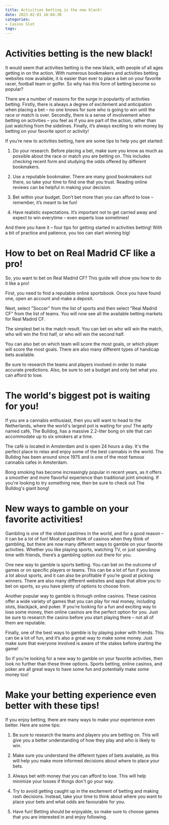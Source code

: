 ```yaml
---
title: Activities betting is the new black!
date: 2023-02-01 16:04:30
categories:
- Casino Slot
tags:
---
```



#  Activities betting is the new black!

It would seem that activities betting is the new black, with people of all ages getting in on the action. With numerous bookmakers and activities betting websites now available, it is easier than ever to place a bet on your favorite racer, football team or golfer. So why has this form of betting become so popular?

There are a number of reasons for the surge in popularity of activities betting. Firstly, there is always a degree of excitement and anticipation when placing a bet – no one knows for sure who is going to win until the race or match is over. Secondly, there is a sense of involvement when betting on activities – you feel as if you are part of the action, rather than just watching from the sidelines. Finally, it’s always exciting to win money by betting on your favorite sport or activity!

If you’re new to activities betting, here are some tips to help you get started:

1. Do your research. Before placing a bet, make sure you know as much as possible about the race or match you are betting on. This includes checking recent form and studying the odds offered by different bookmakers.

2. Use a reputable bookmaker. There are many good bookmakers out there, so take your time to find one that you trust. Reading online reviews can be helpful in making your decision.

3. Bet within your budget. Don’t bet more than you can afford to lose – remember, it’s meant to be fun!

4. Have realistic expectations. It’s important not to get carried away and expect to win everytime – even experts lose sometimes!


And there you have it – four tips for getting started in activities betting! With a bit of practice and patience, you too can start winning big!

#  How to bet on Real Madrid CF like a pro!

So, you want to bet on Real Madrid CF? This guide will show you how to do it like a pro!

First, you need to find a reputable online sportsbook. Once you have found one, open an account and make a deposit.

Next, select "Soccer" from the list of sports and then select "Real Madrid CF" from the list of teams. You will now see all the available betting markets for Real Madrid CF.

The simplest bet is the match result. You can bet on who will win the match, who will win the first half, or who will win the second half.

You can also bet on which team will score the most goals, or which player will score the most goals. There are also many different types of handicap bets available.

Be sure to research the teams and players involved in order to make accurate predictions. Also, be sure to set a budget and only bet what you can afford to lose.

#  The world's biggest pot is waiting for you!

If you are a cannabis enthusiast, then you will want to head to the Netherlands, where the world's largest pot is waiting for you! The aptly named café, The Bulldog, has a massive 2.2-liter bong on site that can accommodate up to six smokers at a time.

The café is located in Amsterdam and is open 24 hours a day. It's the perfect place to relax and enjoy some of the best cannabis in the world. The Bulldog has been around since 1975 and is one of the most famous cannabis cafes in Amsterdam.

Bong smoking has become increasingly popular in recent years, as it offers a smoother and more flavorful experience than traditional joint smoking. If you're looking to try something new, then be sure to check out The Bulldog's giant bong!

#  New ways to gamble on your favorite activities!

Gambling is one of the oldest pastimes in the world, and for a good reason – it can be a lot of fun! Most people think of casinos when they think of gambling, but there are now many different ways to gamble on your favorite activities. Whether you like playing sports, watching TV, or just spending time with friends, there’s a gambling option out there for you.

One new way to gamble is sports betting. You can bet on the outcome of games or on specific players or teams. This can be a lot of fun if you know a lot about sports, and it can also be profitable if you’re good at picking winners. There are also many different websites and apps that allow you to bet on sports, so you have plenty of options to choose from.

Another popular way to gamble is through online casinos. These casinos offer a wide variety of games that you can play for real money, including slots, blackjack, and poker. If you’re looking for a fun and exciting way to lose some money, then online casinos are the perfect option for you. Just be sure to research the casino before you start playing there – not all of them are reputable.

Finally, one of the best ways to gamble is by playing poker with friends. This can be a lot of fun, and it’s also a great way to make some money. Just make sure that everyone involved is aware of the stakes before starting the game!

So if you’re looking for a new way to gamble on your favorite activities, then look no further than these three options. Sports betting, online casinos, and poker are all great ways to have some fun and potentially make some money too!

#  Make your betting experience even better with these tips!

If you enjoy betting, there are many ways to make your experience even better. Here are some tips:

1. Be sure to research the teams and players you are betting on. This will give you a better understanding of how they play and who is likely to win.

2. Make sure you understand the different types of bets available, as this will help you make more informed decisions about where to place your bets.

3. Always bet with money that you can afford to lose. This will help minimize your losses if things don't go your way.

4. Try to avoid getting caught up in the excitement of betting and making rash decisions. Instead, take your time to think about where you want to place your bets and what odds are favourable for you.

5. Have fun! Betting should be enjoyable, so make sure to choose games that you are interested in and enjoy following.
